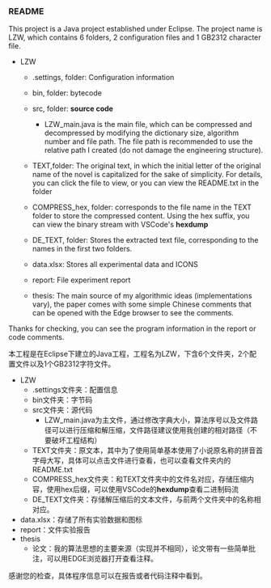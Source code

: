 <h3>README</h3>

  This project is a Java project established under Eclipse. The project name is LZW, which contains 6 folders, 2 configuration files and 1 GB2312 character file.


- LZW

  - .settings, folder: Configuration information
  - bin, folder: bytecode
  - src, folder: **source code**

    - LZW_main.java is the main file, which can be compressed and decompressed by modifying the dictionary size, algorithm number and file path. The file path is recommended to use the relative path I created (do not damage the engineering structure).
  - TEXT,folder: The original text, in which the initial letter of the original name of the novel is capitalized for the sake of simplicity. For details, you can click the file to view, or you can view the README.txt in the folder
  - COMPRESS_hex, folder: corresponds to the file name in the TEXT folder to store the compressed content. Using the hex suffix, you can view the binary stream with VSCode's **hexdump**
  - DE_TEXT, folder: Stores the extracted text file, corresponding to the names in the first two folders.
  - data.xlsx: Stores all experimental data and ICONS
  - report: File experiment report
  - thesis: The main source of my algorithmic ideas (implementations vary), the paper comes with some simple Chinese comments that can be opened with the Edge browser to see the comments. 




Thanks for checking, you can see the program information in the report or code comments.
  
  
  
  
  
  
本工程是在Eclipse下建立的Java工程，工程名为LZW，下含6个文件夹，2个配置文件以及1个GB2312字符文件。

- LZW
  - .settings文件夹：配置信息
  - bin文件夹：字节码
  - src文件夹：源代码
    - LZW_main.java为主文件，通过修改字典大小，算法序号以及文件路径可以进行压缩和解压缩，文件路径建议使用我创建的相对路径（不要破坏工程结构）
  - TEXT文件夹：原文本，其中为了使用简单基本使用了小说原名称的拼音首字母大写，具体可以点击文件进行查看，也可以查看文件夹内的README.txt
  - COMPRESS_hex文件夹：和TEXT文件夹中的文件名对应，存储压缩内容，使用hex后缀，可以使用VSCode的**hexdump**查看二进制码流
  - DE_TEXT文件夹：存储解压缩后的文本文件，与前两个文件夹中的名称相对应。
- data.xlsx：存储了所有实验数据和图标
- report：文件实验报告
- thesis
  - 论文：我的算法思想的主要来源（实现并不相同），论文带有一些简单批注，可以用EDGE浏览器打开查看注释。




感谢您的检查，具体程序信息可以在报告或者代码注释中看到。
